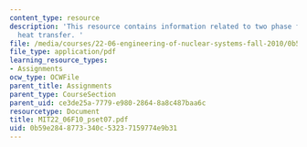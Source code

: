 ```yaml
---
content_type: resource
description: 'This resource contains information related to two phase flow and boiling
  heat transfer. '
file: /media/courses/22-06-engineering-of-nuclear-systems-fall-2010/0b59e2848773340c53237159774e9b31_MIT22_06F10_pset07.pdf
file_type: application/pdf
learning_resource_types:
- Assignments
ocw_type: OCWFile
parent_title: Assignments
parent_type: CourseSection
parent_uid: ce3de25a-7779-e980-2864-8a8c487baa6c
resourcetype: Document
title: MIT22_06F10_pset07.pdf
uid: 0b59e284-8773-340c-5323-7159774e9b31
---
```

